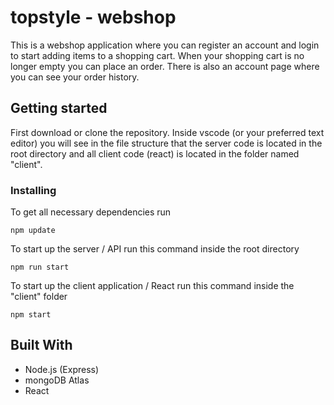 # topstyle - webshop
This is a webshop application where you can register an account and login to start adding items to a shopping cart. 
When your shopping cart is no longer empty you can place an order. 
There is also an account 
page where you can see your order history.

## Getting started
First download or clone the repository. 
Inside vscode (or your preferred text editor) you will see in the file structure that the
server code is located in the root directory and all client code (react) is located in the folder named
"client". 

### Installing
To get all necessary dependencies run 
```
npm update
```
To start up the server / API run this command inside the root directory
```
npm run start
```
To start up the client application / React run this command inside the "client" folder
```
npm start
```
## Built With
* Node.js (Express)
* mongoDB Atlas
* React
